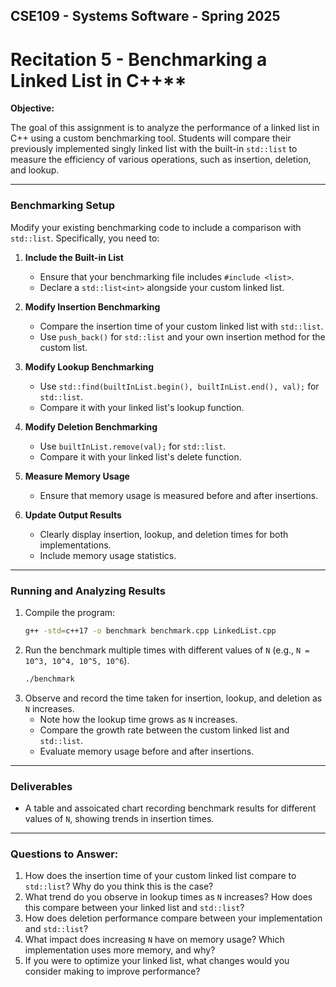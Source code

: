 ## CSE109 - Systems Software - Spring 2025

# Recitation 5 - Benchmarking a Linked List in C++**

**Objective:**

The goal of this assignment is to analyze the performance of a linked list in C++ using a custom benchmarking tool. Students will compare their previously implemented singly linked list with the built-in `std::list` to measure the efficiency of various operations, such as insertion, deletion, and lookup.

---

### **Benchmarking Setup**

Modify your existing benchmarking code to include a comparison with `std::list`. Specifically, you need to:

1. **Include the Built-in List**
   - Ensure that your benchmarking file includes `#include <list>`.
   - Declare a `std::list<int>` alongside your custom linked list.

2. **Modify Insertion Benchmarking**
   - Compare the insertion time of your custom linked list with `std::list`.
   - Use `push_back()` for `std::list` and your own insertion method for the custom list.

3. **Modify Lookup Benchmarking**
   - Use `std::find(builtInList.begin(), builtInList.end(), val);` for `std::list`.
   - Compare it with your linked list's lookup function.

4. **Modify Deletion Benchmarking**
   - Use `builtInList.remove(val);` for `std::list`.
   - Compare it with your linked list's delete function.

5. **Measure Memory Usage**
   - Ensure that memory usage is measured before and after insertions.
   
6. **Update Output Results**
   - Clearly display insertion, lookup, and deletion times for both implementations.
   - Include memory usage statistics.

---

### **Running and Analyzing Results**
1. Compile the program:
   ```sh
   g++ -std=c++17 -o benchmark benchmark.cpp LinkedList.cpp
   ```
2. Run the benchmark multiple times with different values of `N` (e.g., `N = 10^3, 10^4, 10^5, 10^6`).
   ```sh
   ./benchmark
   ```
3. Observe and record the time taken for insertion, lookup, and deletion as `N` increases.
   - Note how the lookup time grows as `N` increases.
   - Compare the growth rate between the custom linked list and `std::list`.
   - Evaluate memory usage before and after insertions.

---

### **Deliverables**

- A table and assoicated chart recording benchmark results for different values of `N`, showing trends in insertion times.

---

### **Questions to Answer:**

1. How does the insertion time of your custom linked list compare to `std::list`? Why do you think this is the case?
2. What trend do you observe in lookup times as `N` increases? How does this compare between your linked list and `std::list`?
3. How does deletion performance compare between your implementation and `std::list`?
4. What impact does increasing `N` have on memory usage? Which implementation uses more memory, and why?
5. If you were to optimize your linked list, what changes would you consider making to improve performance?